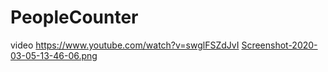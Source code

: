 # PeopleCounter
video
https://www.youtube.com/watch?v=swglFSZdJvI
[Screenshot-2020-03-05-13-46-06.png](https://postimg.cc/bdTx0s77)
